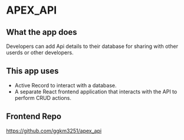 # APEX_API


## What the app does

Developers can add Api details to their database for sharing with other userds or other developers.

## This app uses
- Active Record to interact with a database.
- A separate React frontend application that interacts with the API to
  perform CRUD actions.

## Frontend Repo
https://github.com/ggkm3251/apex_api

